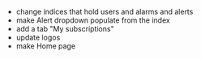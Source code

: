 * change indices that hold users and alarms and alerts
* make Alert dropdown populate from the index
* add a tab "My subscriptions"
* update logos
* make Home page